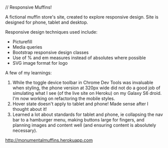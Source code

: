 // Responsive Muffins!

A fictional muffin store's site, created to explore responsive design.
Site is designed for phone, tablet and desktop.

Responsive design techniques used include:
- Picturefill
- Media queries
- Bootstrap responsive design classes
- Use of % and em measures instead of absolutes where possible
- SVG image format for logo

A few of my learnings:
1. While the toggle device toolbar in Chrome Dev Tools was invaluable when styling, the phone version at 320px wide did not do a good job of simulating what I see (of the live site on Heroku) on my Galaxy S6 droid. I'm now working on refactoring the mobile styles.
2. Hover state doesn't apply to tablet and phone! Made sense after I thought about it!
3. Learned a lot about standards for tablet and phone, ie collapsing the nav bar to a hamburger menu, making buttons large for fingers, and planning images and content well (and ensuring content is absolutely necessary).

http://monumentalmuffins.herokuapp.com
